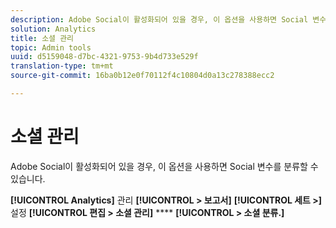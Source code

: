 ```yaml
---
description: Adobe Social이 활성화되어 있을 경우, 이 옵션을 사용하면 Social 변수를 분류할 수 있습니다.
solution: Analytics
title: 소셜 관리
topic: Admin tools
uuid: d5159048-d7bc-4321-9753-9b4d733e529f
translation-type: tm+mt
source-git-commit: 16ba0b12e0f70112f4c10804d0a13c278388ecc2

---
```



# 소셜 관리

Adobe Social이 활성화되어 있을 경우, 이 옵션을 사용하면 Social 변수를 분류할 수 있습니다.

**[!UICONTROL Analytics]** 관리 **[!UICONTROL &gt; 보고서]** **[!UICONTROL 세트 &gt;]** 설정 **[!UICONTROL 편집 &gt; 소셜 관리]** **** **[!UICONTROL &gt; 소셜 분류.]**

<!--Meike, link to social user guide?-->
